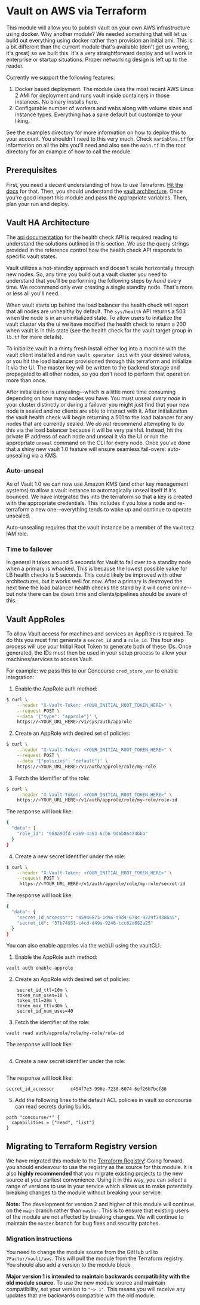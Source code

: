 # Vault on AWS via Terraform

This module will allow you to publish vault on your own AWS infrastructure using docker. Why another module? We needed something that will let us build out everything using docker rather then provision an initial ami. This is a bit different than the current module that's available (don't get us wrong, it's great) so we built this. It's a very straightforward deploy and will work in enterprise or startup situations. Proper networking design is left up to the reader.

Currently we support the following features:

1. Docker based deployment. The module uses the most recent AWS Linux 2 AMI for deployment and runs vault inside containers in those instances. No binary installs here.
2. Configurable number of workers and webs along with volume sizes and instance types. Everything has a sane default but customize to your liking.

See the examples directory for more information on how to deploy this to your account. You shouldn't need to this very much. Check `variables.tf` for information on all the bits you'll need and also see the `main.tf` in the root directory for an example of how to call the module.

## Prerequisites

First, you need a decent understanding of how to use Terraform. [Hit the docs](https://www.terraform.io/intro/index.html) for that. Then, you should understand the [vault architecture](https://www.vaultproject.io/docs/internals/architecture.html). Once you're good import this module and pass the appropriate variables. Then, plan your run and deploy.

## Vault HA Architecture

The [api documentation](https://www.vaultproject.io/api/system/health.html) for the health check API is required reading to understand the solutions outlined in this section. We use the query strings provided in the reference control how the health check API responds to specific vault states.

Vault utilizes a hot-standby approach and doesn't scale horizontally through new nodes. So, any time you build out a vault cluster you need to understand that you'll be performing the following steps by *hand* every time. We recommend only ever creating a single standby node. That's more or less all you'll need.

When vault starts up behind the load balancer the health check will report that all nodes are unhealthy by default. The `sys/health` API returns a 503 when the node is in an uninitialized state. To allow users to initialize the vault cluster via the ui we have modified the health check to return a 200 when vault is in this state (see the health check for the vault target group in `lb.tf` for more details).

To initialize vault in a minty fresh install either log into a machine with the vault client installed and run `vault operator init` with your desired values, or you hit the load balancer provisioned through this terraform and initialize it via the UI. The master key will be written to the backend storage and propagated to all other nodes, so you don't need to perform that operation more than once.

After initialization is unsealing--which is a little more time consuming depending on how many nodes you have. You must unseal *every node* in your cluster distinctly or during a failover you might just find that your new node is sealed and no clients are able to interact with it. After initialization the vault health check will begin returning a 501 to the load balancer for any nodes that are currently sealed. We *do not* recommend attempting to do this via the load balancer because it will be very painful. Instead, hit the private IP address of each node and unseal it via the UI or run the appropriate `unseal` command on the CLI for every node. Once you've done that a shiny new vault 1.0 feature will ensure seamless fail-overs: auto-unsealing via a KMS.

### Auto-unseal

As of Vault 1.0 we can now use Amazon KMS (and other key management systems) to allow a vault instance to automagically unseal itself if it's bounced. We have integrated this into the terraform so that a key is created with the appropriate credentials. This includes if you lose a node and re-terraform a new one--everything tends to wake up and continue to operate unsealed.

Auto-unsealing requires that the vault instance be a member of the `VaultEC2` IAM role.

### Time to failover

In general it takes around 5 seconds for Vault to fail over to a standby node when a primary is whacked. This is because the lowest possible value for LB health checks is 5 seconds. This could likely be improved with other architectures, but it works well for now. After a primary is destroyed the next time the load balancer health checks the stand by it will come online--but note there can be down time and clients/pipelines should be aware of this.

## Vault AppRoles

To allow Vault access for machines and services an AppRole is required. To do this you must first generate a `secret_id` and a `role_id`. This four step process will use your Initial Root Token to generate both of these IDs. Once generated, the IDs must then be used in your setup process to allow your machines/services to access Vault.

For example: we pass this to our Concourse `cred_store_var` to enable integration: 

1. Enable the AppRole auth method:
```sh
$ curl \
    --header "X-Vault-Token: <YOUR_INITIAL_ROOT_TOKEN_HERE>" \
    --request POST \
    --data '{"type": "approle"}' \
    https://<YOUR_URL_HERE>/v1/sys/auth/approle
```
2. Create an AppRole with desired set of policies:
```sh
$ curl \
    --header "X-Vault-Token: <YOUR_INITIAL_ROOT_TOKEN_HERE>" \
    --request POST \
    --data '{"policies": "default"}' \
    https://<YOUR_URL_HERE>/v1/auth/approle/role/my-role
```
3. Fetch the identifier of the role:
```sh
$ curl \
    --header "X-Vault-Token: <YOUR_INITIAL_ROOT_TOKEN_HERE>" \
    https://<YOUR_URL_HERE>/v1/auth/approle/role/my-role/role-id
```
The response will look like:
```sh
{
  "data": {
    "role_id": "988a9dfd-ea69-4a53-6cb6-9d6b86474bba"
  }
}
```
4. Create a new secret identifier under the role:
```sh
$ curl \
    --header "X-Vault-Token: <YOUR_INITIAL_ROOT_TOKEN_HERE>" \
    --request POST \
     https://<YOUR_URL_HERE>/v1/auth/approle/role/my-role/secret-id
```
The response will look like:
```sh
{
  "data": {
    "secret_id_accessor": "45946873-1d96-a9d4-678c-9229f74386a5",
    "secret_id": "37b74931-c4cd-d49a-9246-ccc62d682a25"
  }
}
```
You can also enable approles via the webUI using the vaultCLI.

1. Enable the AppRole auth method:
```
vault auth enable approle
```
2. Create an AppRole with desired set of policies:
```vault write auth/approle/role/concourse \
    secret_id_ttl=10m \
    token_num_uses=10 \
    token_ttl=20m \
    token_max_ttl=30m \
    secret_id_num_uses=40
```
3. Fetch the identifier of the role:
```
vault read auth/approle/role/my-role/role-id
```
The response will look like:
```role_id     db02de05-fa39-4855-059b-67221c5c2f63
```
4. Create a new secret identifier under the role:
```vault write -force auth/approle/role/my-role/secret-id
```
The response will look like:
```secret_id               6a174c20-f6de-a53c-74d2-6018fcceff64
secret_id_accessor      c454f7e5-996e-7230-6074-6ef26b7bcf86
```
5. Add the following lines to the default ACL policies in vault so concourse can read secrets during builds.
```# Allow reading concourse build secrets
path "concourse/*" {
  capabilities = ["read", "list"]
} 
```
## Migrating to Terraform Registry version

We have migrated this module to the
[Terraform Registry](https://registry.terraform.io/modules/7Factor/vault/aws/latest)! Going forward, you should
endeavour to use the registry as the source for this module. It is also **highly recommended** that you migrate existing
projects to the new source at your earliest convenience. Using it in this way, you can select a range of versions to use
in your service which allows us to make potentially breaking changes to the module without breaking your service.

**Note:** The development for version 2 and higher of this module will continue on the `main` branch rather than
`master`. This is to ensure that existing users of the module are not affected by breaking changes. We will continue to
maintain the `master` branch for bug fixes and security patches.

### Migration instructions

You need to change the module source from the GitHub url to `7Factor/vault/aws`. This will pull the module from
the Terraform registry. You should also add a version to the module block.

**Major version 1 is intended to maintain backwards compatibility with the old module source.** To use the new module
source and maintain compatibility, set your version to `"~> 1"`. This means you will receive any updates that are
backwards compatible with the old module.